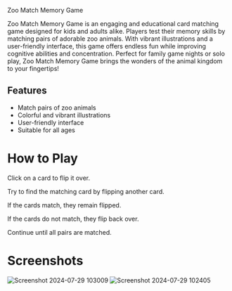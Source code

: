 Zoo Match Memory Game

Zoo Match Memory Game is an engaging and educational card matching game designed for kids and adults alike. Players test their memory skills by matching pairs of adorable zoo animals. With vibrant illustrations and a user-friendly interface, this game offers endless fun while improving cognitive abilities and concentration. Perfect for family game nights or solo play, Zoo Match Memory Game brings the wonders of the animal kingdom to your fingertips!

## Features

- Match pairs of zoo animals
- Colorful and vibrant illustrations
- User-friendly interface
- Suitable for all ages

# How to Play
Click on a card to flip it over.

Try to find the matching card by flipping another card.

If the cards match, they remain flipped.

If the cards do not match, they flip back over.

Continue until all pairs are matched.


# Screenshots
![Screenshot 2024-07-29 103009](https://github.com/user-attachments/assets/82baf76a-87fb-4719-9e8b-724170d87de2)
![Screenshot 2024-07-29 102405](https://github.com/user-attachments/assets/dbe302e7-f5dd-4541-bdbe-521487fa750e)
